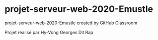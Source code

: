 # projet-serveur-web-2020-Emustle
projet-serveur-web-2020-Emustle created by GitHub Classroom

Projet réalisé par Hy-Vong Georges Dit Rap
